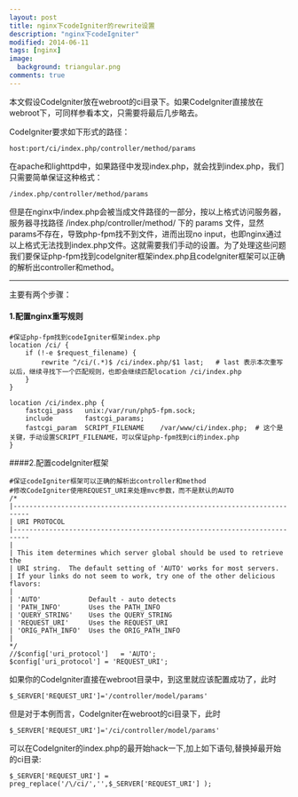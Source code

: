 ```yaml
---
layout: post
title: nginx下codeIgniter的rewrite设置
description: "nginx下codeIgniter"
modified: 2014-06-11
tags: [nginx]
image:
  background: triangular.png
comments: true
---
```


本文假设CodeIgniter放在webroot的ci目录下。如果CodeIgniter直接放在webroot下，可同样参看本文，只需要将最后几步略去。

CodeIgniter要求如下形式的路径：

```
host:port/ci/index.php/controller/method/params
```

在apache和lighttpd中，如果路径中发现index.php，就会找到index.php，我们只需要简单保证这种格式：

```
/index.php/controller/method/params
```


但是在nginx中/index.php会被当成文件路径的一部分，按以上格式访问服务器，服务器寻找路径 /index.php/controller/method/ 下的 params 文件，显然params不存在，导致php-fpm找不到文件，进而出现no input，也即nginx通过以上格式无法找到index.php文件。这就需要我们手动的设置。为了处理这些问题我们要保证php-fpm找到codeIgniter框架index.php且codeIgniter框架可以正确的解析出controller和method。

-----

主要有两个步骤：

#### 1.配置nginx重写规则

```
#保证php-fpm找到codeIgniter框架index.php
location /ci/ {
    if (!-e $request_filename) {
        rewrite ^/ci/(.*)$ /ci/index.php/$1 last;   # last 表示本次重写以后，继续寻找下一个匹配规则，也即会继续匹配location /ci/index.php
    }
}

location /ci/index.php {
    fastcgi_pass   unix:/var/run/php5-fpm.sock;
    include        fastcgi_params;
    fastcgi_param  SCRIPT_FILENAME    /var/www/ci/index.php;  # 这个是关键，手动设置SCRIPT_FILENAME，可以保证php-fpm找到ci的index.php
}
```

####2.配置codeIgniter框架

```
#保证codeIgniter框架可以正确的解析出controller和method
#修改CodeIgniter使用REQUEST_URI来处理mvc参数，而不是默认的AUTO
/*
|--------------------------------------------------------------------------
| URI PROTOCOL
|--------------------------------------------------------------------------
|
| This item determines which server global should be used to retrieve the
| URI string.  The default setting of 'AUTO' works for most servers.
| If your links do not seem to work, try one of the other delicious flavors:
|
| 'AUTO'            Default - auto detects
| 'PATH_INFO'       Uses the PATH_INFO
| 'QUERY_STRING'    Uses the QUERY_STRING
| 'REQUEST_URI'     Uses the REQUEST_URI
| 'ORIG_PATH_INFO'  Uses the ORIG_PATH_INFO
|
*/
//$config['uri_protocol']   = 'AUTO';
$config['uri_protocol'] = 'REQUEST_URI';
```

如果你的CodeIgniter直接在webroot目录中，到这里就应该配置成功了，此时

```
$_SERVER['REQUEST_URI']='/controller/model/params'
```

但是对于本例而言，CodeIgniter在webroot的ci目录下，此时

```
$_SERVER['REQUEST_URI']='/ci/controller/model/params'
```

可以在CodeIgniter的index.php的最开始hack一下,加上如下语句,替换掉最开始的ci目录:

```
$_SERVER['REQUEST_URI'] = preg_replace('/\/ci/','',$_SERVER['REQUEST_URI'] ); 
```
